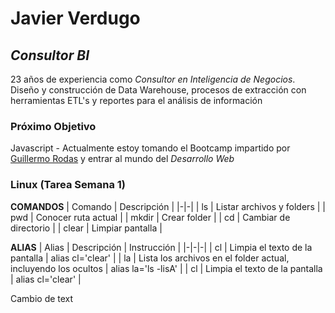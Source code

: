 # Javier Verdugo
## *Consultor BI*

23 años de experiencia como *Consultor en Inteligencia de Negocios*. Diseño y construcción de Data Warehouse, procesos de extracción con herramientas ETL's y reportes para el análisis de información
  

### Próximo Objetivo
Javascript - Actualmente estoy tomando el Bootcamp impartido por [Guillermo Rodas](https://undefined.academy/) y entrar al mundo del *Desarrollo Web*
  
  
  
###  **Linux (Tarea Semana 1)**

**COMANDOS**
| Comando | Descripción | 
|-|-|
| ls | Listar archivos y folders |
| pwd | Conocer ruta actual |
| mkdir | Crear folder  |
| cd | Cambiar de directorio |
| clear | Limpiar pantalla |
  
**ALIAS**
| Alias | Descripción | Instrucción |
|-|-|-|
| cl | Limpia el texto de la pantalla | alias cl='clear' |
| la | Lista los archivos en el folder actual, incluyendo los ocultos | alias la='ls -lisA' |
| cl | Limpia el texto de la pantalla | alias cl='clear' |


 Cambio de text